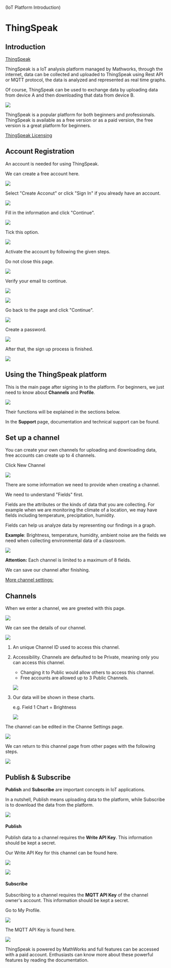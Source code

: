 (IoT Platform Introduction)

# ThingSpeak

## Introduction

[ThingSpeak](https://thingspeak.com/)

ThingSpeak is a IoT analysis platform managed by Mathworks, through the internet, data can be collected and uploaded to ThingSpeak using Rest API or MQTT protocol, the data is analyzed and represented as real time graphs.

Of course, ThingSpeak can be used to exchange data by uploading data from device A and then downloading that data from device B.

![](./iotimage/iot-01-01.png)

ThingSpeak is a popular platform for both beginners and professionals. ThingSpeak is available as a free version or as a paid version, the free version is a great platform for beginners.

[ThingSpeak Licensing](https://thingspeak.com/pages/license_faq)

## Account Registration

An account is needed for using ThingSpeak.
 
We can create a free account here.

![](./iotimage/iot-02-01.png) 

Select "Create Acconut" or click "Sign In" if you already have an account.   

 ![](./iotimage/iot-03-01.png)

Fill in the information and click "Continue".

 ![](./iotimage/iot-04-01.png)

Tick this option.

 ![](./iotimage/iot-05-01.png)

Activate the account by following the given steps.

Do not close this page.

 ![](./iotimage/iot-06-01.png)

Verify your email to continue.

 ![](./iotimage/iot-07-01.png)

 ![](./iotimage/iot-08.png)

Go back to the page and click "Continue".

 ![](./iotimage/iot-09-01.png)

Create a password.

 ![](./iotimage/iot-10-01.png)

After that, the sign up process is finished.

 ![](./iotimage/iot-11-01.png)

## Using the ThingSpeak platform

This is the main page after signing in to the platform. For beginners, we just need to know about **Channels** and **Profile**.

![](./iotimage/iot-12.png)

Their functions will be explained in the sections below.

In the **Support** page, documentation and technical support can be found.

## Set up a channel

You can create your own channels for uploading and downloading data, free accounts can create up to 4 channels.

Click New Channel

 ![](./iotimage/iot-14-01.png)

There are some information we need to provide when creating a channel.

We need to understand "Fields" first.

Fields are the attributes or the kinds of data that you are collecting. For example when we are monitoring the climate of a location, we may have fields including temperature, precipitation, humidity.

Fields can help us analyze data by representing our findings in a graph.

**Example**: Brightness, temperature, humidity, ambient noise are the fields we need when collecting environmental data of a classroom.

 ![](./iotimage/iot-15-01.png)

**Attention:** Each channel is limited to a maximum of 8 fields.

We can save our channel after finishing.

[More channel settings:](https://ww2.mathworks.cn/help/thingspeak/channel-settings.html)

## Channels

When we enter a channel, we are greeted with this page.

![](./iotimage/iot-17.png)

We can see the details of our channel.

![](./iotimage/iot-18.png)

1. An unique Channel ID used to access this channel.

2. Accessibility. Channels are defaulted to be Private, meaning only you can access this channel.
    - Changing it to Public would allow others to access this channel.
    - Free accounts are allowed up to 3 Public Channels.

   ![](./iotimage/iot-19.png)

3. Our data will be shown in these charts.

   e.g. Field 1 Chart = Brightness

    ![](./iotimage/iot-21-01.png)

The channel can be edited in the Channe Settings page.

 ![](./iotimage/iot-22-01.png) 

We can return to this channel page from other pages with the following steps.

 ![](./iotimage/iot-20-01.png)

## Publish & Subscribe

**Publish** and **Subscribe** are important concepts in IoT applications. 

In a nutshell, Publish means uploading data to the platform, while Subscribe is to download the data from the platform.

 ![](./iotimage/iot-26-01.png)

#### Publish

Publish data to a channel requires the **Write API Key**. This information should be kept a secret.

Our Write API Key for this channel can be found here.

 ![](./iotimage/iot-27-01.png)

 ![](./iotimage/iot-28-01.png)

#### Subscribe

Subscribing to a channel requires the **MQTT API Key** of the channel owner's account. This information should be kept a secret.

Go to My Profile.

 ![](./iotimage/iot-29-01.png)

The MQTT API Key is found here.

 ![](./iotimage/iot-30-1.png)

ThingSpeak is powered by MathWorks and full features can be accessed with a paid account. Enthusiasts can know more about these powerful features by reading the documentation.